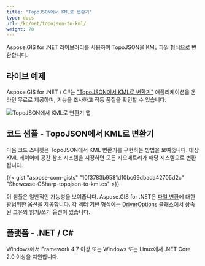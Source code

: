 ```yaml
---
title: "TopoJSON에서 KML로 변환기"
type: docs
url: /ko/net/topojson-to-kml/
weight: 70
---
```


Aspose.GIS for .NET 라이브러리를 사용하여 TopoJSON을 KML 파일 형식으로 변환합니다.

## **라이브 예제**

Aspose.GIS for .NET / C#는 ["TopoJSON에서 KML로 변환기"](https://products.aspose.app/gis/conversion/topojson-to-kml) 애플리케이션을 온라인 무료로 제공하며, 기능을 조사하고 작동 품질을 확인할 수 있습니다.

![TopoJSON에서 KML로 변환기 앱](conversion.png)

## **코드 샘플 - TopoJSON에서 KML로 변환기**

다음 코드 스니펫은 TopoJSON에서 KML 변환기를 구현하는 방법을 보여줍니다. 대상 KML 레이어에 공간 참조 시스템을 지정하면 모든 지오메트리가 해당 시스템으로 변환됩니다. 

{{< gist "aspose-com-gists" "10f3783b9581d10bc69dbada42705d2c" "Showcase-CSharp-topojson-to-kml.cs" >}}

이 샘플은 일반적인 가능성을 보여줍니다. Aspose.GIS for .NET은 [파일 변환](https://docs.aspose.com/gis/net/vector-layers/)에 대한 광범위한 옵션을 제공합니다. 각 벡터 기반 형식에는 [DriverOptions](https://reference.aspose.com/gis/net/aspose.gis/driveroptions) 클래스에서 상속된 고유의 읽기/쓰기 옵션이 있습니다.

## **플랫폼 - .NET / C#**

Windows에서 Framework 4.7 이상 또는 Windows 또는 Linux에서 .NET Core 2.0 이상을 지원합니다.
